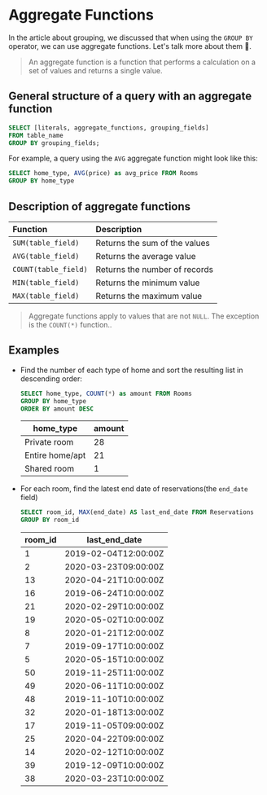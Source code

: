 # Aggregate Functions

In the article about grouping, we discussed that when using the `GROUP BY` operator, we can use aggregate functions. Let's talk more about them 🐳.

> An aggregate function is a function that performs a calculation on a set of values and returns a single value.

## General structure of a query with an aggregate function

```sql
SELECT [literals, aggregate_functions, grouping_fields]
FROM table_name
GROUP BY grouping_fields;
```

For example, a query using the `AVG` aggregate function might look like this:

```sql
SELECT home_type, AVG(price) as avg_price FROM Rooms
GROUP BY home_type
```

## Description of aggregate functions

| Function             | Description                   |
| :------------------- | :---------------------------- |
| `SUM(table_field)`   | Returns the sum of the values |
| `AVG(table_field)`   | Returns the average value     |
| `COUNT(table_field)` | Returns the number of records |
| `MIN(table_field)`   | Returns the minimum value     |
| `MAX(table_field)`   | Returns the maximum value     |

> Aggregate functions apply to values that are not `NULL`. The exception is the `COUNT(*)` function..

## Examples

<ERD databaseName="Airbnb" />

- Find the number of each type of home and sort the resulting list in descending order:

  ```sql
  SELECT home_type, COUNT(*) as amount FROM Rooms
  GROUP BY home_type
  ORDER BY amount DESC
  ```

  | home_type       | amount |
  | --------------- | ------ |
  | Private room    | 28     |
  | Entire home/apt | 21     |
  | Shared room     | 1      |

- For each room, find the latest end date of reservations(the `end_date` field)

  ```sql
  SELECT room_id, MAX(end_date) AS last_end_date FROM Reservations
  GROUP BY room_id
  ```

  | room_id | last_end_date        |
  | ------- | -------------------- |
  | 1       | 2019-02-04T12:00:00Z |
  | 2       | 2020-03-23T09:00:00Z |
  | 13      | 2020-04-21T10:00:00Z |
  | 16      | 2019-06-24T10:00:00Z |
  | 21      | 2020-02-29T10:00:00Z |
  | 19      | 2020-05-02T10:00:00Z |
  | 8       | 2020-01-21T12:00:00Z |
  | 7       | 2019-09-17T10:00:00Z |
  | 5       | 2020-05-15T10:00:00Z |
  | 50      | 2019-11-25T11:00:00Z |
  | 49      | 2020-06-11T10:00:00Z |
  | 48      | 2019-11-10T10:00:00Z |
  | 32      | 2020-01-18T13:00:00Z |
  | 17      | 2019-11-05T09:00:00Z |
  | 25      | 2020-04-22T09:00:00Z |
  | 14      | 2020-02-12T10:00:00Z |
  | 39      | 2019-12-09T10:00:00Z |
  | 38      | 2020-03-23T10:00:00Z |
